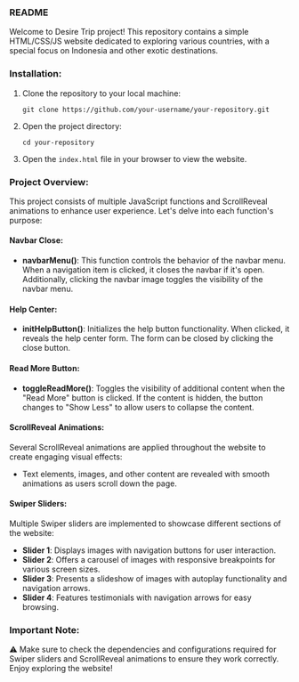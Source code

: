 ### README

Welcome to Desire Trip project! This repository contains a simple HTML/CSS/JS website dedicated to exploring various countries, with a special focus on Indonesia and other exotic destinations.

### Installation:

1. Clone the repository to your local machine:
   ```
   git clone https://github.com/your-username/your-repository.git
   ```

2. Open the project directory:
   ```
   cd your-repository
   ```

3. Open the `index.html` file in your browser to view the website.

### Project Overview:

This project consists of multiple JavaScript functions and ScrollReveal animations to enhance user experience. Let's delve into each function's purpose:

#### Navbar Close:

- **navbarMenu()**: This function controls the behavior of the navbar menu. When a navigation item is clicked, it closes the navbar if it's open. Additionally, clicking the navbar image toggles the visibility of the navbar menu.

#### Help Center:

- **initHelpButton()**: Initializes the help button functionality. When clicked, it reveals the help center form. The form can be closed by clicking the close button.

#### Read More Button:

- **toggleReadMore()**: Toggles the visibility of additional content when the "Read More" button is clicked. If the content is hidden, the button changes to "Show Less" to allow users to collapse the content.

#### ScrollReveal Animations:

Several ScrollReveal animations are applied throughout the website to create engaging visual effects:

- Text elements, images, and other content are revealed with smooth animations as users scroll down the page.

#### Swiper Sliders:

Multiple Swiper sliders are implemented to showcase different sections of the website:

- **Slider 1**: Displays images with navigation buttons for user interaction.
- **Slider 2**: Offers a carousel of images with responsive breakpoints for various screen sizes.
- **Slider 3**: Presents a slideshow of images with autoplay functionality and navigation arrows.
- **Slider 4**: Features testimonials with navigation arrows for easy browsing.

### Important Note:

⚠️ Make sure to check the dependencies and configurations required for Swiper sliders and ScrollReveal animations to ensure they work correctly. Enjoy exploring the website!
